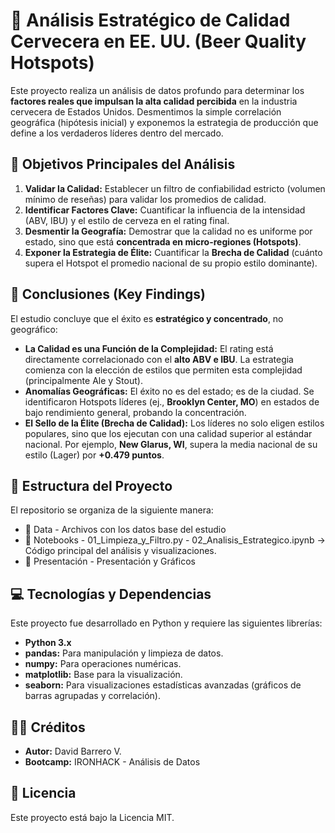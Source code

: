 # 🍺 Análisis Estratégico de Calidad Cervecera en EE. UU. (Beer Quality Hotspots)

Este proyecto realiza un análisis de datos profundo para determinar los **factores reales que impulsan la alta calidad percibida** en la industria cervecera de Estados Unidos.
Desmentimos la simple correlación geográfica (hipótesis inicial) y exponemos la estrategia de producción que define a los verdaderos líderes dentro del mercado.


## 🎯 Objetivos Principales del Análisis

1.  **Validar la Calidad:** Establecer un filtro de confiabilidad estricto (volumen mínimo de reseñas) para validar los promedios de calidad.
2.  **Identificar Factores Clave:** Cuantificar la influencia de la intensidad (ABV, IBU) y el estilo de cerveza en el rating final.
3.  **Desmentir la Geografía:** Demostrar que la calidad no es uniforme por estado, sino que está **concentrada en micro-regiones (Hotspots)**.
4.  **Exponer la Estrategia de Élite:** Cuantificar la **Brecha de Calidad** (cuánto supera el Hotspot el promedio nacional de su propio estilo dominante).

## 📝 Conclusiones (Key Findings)

El estudio concluye que el éxito es **estratégico y concentrado**, no geográfico:

* **La Calidad es una Función de la Complejidad:** El rating está directamente correlacionado con el **alto ABV e IBU**. La estrategia comienza con la elección de estilos que permiten esta complejidad (principalmente Ale y Stout).
* **Anomalías Geográficas:** El éxito no es del estado; es de la ciudad. Se identificaron Hotspots líderes (ej., **Brooklyn Center, MO**) en estados de bajo rendimiento general, probando la concentración.
* **El Sello de la Élite (Brecha de Calidad):** Los líderes no solo eligen estilos populares, sino que los ejecutan con una calidad superior al estándar nacional. Por ejemplo, **New Glarus, WI**, supera la media nacional de su estilo (Lager) por **+0.479 puntos**.

## 📁 Estructura del Proyecto

El repositorio se organiza de la siguiente manera:

* 📁 Data - Archivos con los datos base del estudio
* 📁 Notebooks - 01_Limpieza_y_Filtro.py - 02_Analisis_Estrategico.ipynb -> Código principal del análisis y visualizaciones.
* 📁 Presentación - Presentación y Gráficos

## 💻 Tecnologías y Dependencias

Este proyecto fue desarrollado en Python y requiere las siguientes librerías:

 * **Python 3.x**
 * **pandas:** Para manipulación y limpieza de datos.
 * **numpy:** Para operaciones numéricas.
 * **matplotlib:** Base para la visualización.
 * **seaborn:** Para visualizaciones estadísticas avanzadas (gráficos de barras agrupadas y correlación).

## 🧑‍💻 Créditos

 * **Autor:** David Barrero V.
 * **Bootcamp:** IRONHACK - Análisis de Datos

## 📜 Licencia

Este proyecto está bajo la Licencia MIT.